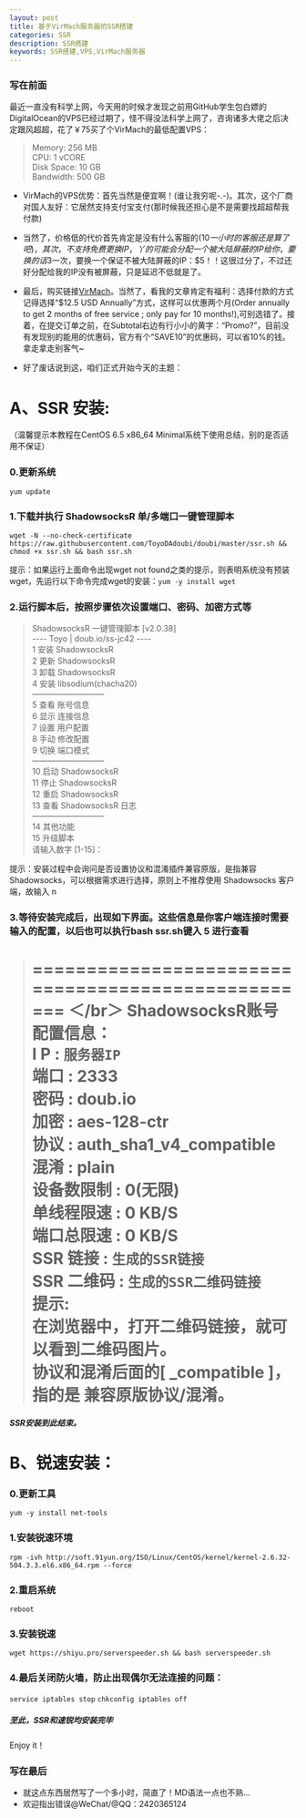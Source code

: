 ```yaml
---
layout: post
title: 基于VirMach服务器的SSR搭建
categories: SSR
description: SSR搭建
keywords: SSR搭建,VPS,VirMach服务器
---
```


### 写在前面

最近一直没有科学上网，今天用的时候才发现之前用GitHub学生包白嫖的DigitalOcean的VPS已经过期了，怪不得没法科学上网了，咨询诸多大佬之后决定跟风超超，花了￥75买了个VirMach的最低配置VPS：
> Memory: 256 MB  
> CPU: 1 vCORE  
> Disk Space: 10 GB  
> Bandwidth: 500 GB  

- VirMach的VPS优势：首先当然是便宜啊！(谁让我穷呢-.-)。其次，这个厂商对国人友好：它居然支持支付宝支付(那时候我还担心是不是需要找超超帮我付款)

- 当然了，价格低的代价首先肯定是没有什么客服的($10一小时的客服还是算了吧)，其次，不支持免费更换IP，丫的可能会分配一个被大陆屏蔽的IP给你，要换的话$3一次，要换一个保证不被大陆屏蔽的IP：$5！！这很过分了，不过还好分配给我的IP没有被屏蔽，只是延迟不低就是了。

- 最后，购买链接[VirMach](https://billing.virmach.com/cart.php)。当然了，看我的文章肯定有福利：选择付款的方式记得选择“$12.5 USD Annually”方式，这样可以优惠两个月(Order annually to get 2 months of free service ; only pay for 10 months!),可别选错了。接着，在提交订单之前，在Subtotal右边有行小小的黄字：“Promo?”，目前没有发现别的能用的优惠码，官方有个“SAVE10”的优惠码，可以省10%的钱。拿走拿走别客气~
- 好了废话说到这，咱们正式开始今天的主题：

# A、SSR 安装:

（温馨提示本教程在CentOS 6.5 x86_64 Minimal系统下使用总结，别的是否适用不保证）

### 0.更新系统

`yum update`

### 1.下载并执行 ShadowsocksR 单/多端口一键管理脚本

`wget -N --no-check-certificate https://raw.githubusercontent.com/ToyoDAdoubi/doubi/master/ssr.sh && chmod +x ssr.sh && bash ssr.sh`

提示：如果运行上面命令出现wget not found之类的提示，则表明系统没有预装wget，先运行以下命令完成wget的安装：`yum -y install wget`

### 2.运行脚本后，按照步骤依次设置端口、密码、加密方式等

>  ShadowsocksR 一键管理脚本 [v2.0.38]  
>  ---- Toyo | doub.io/ss-jc42 ----  
>  1 安装 ShadowsocksR  
>  2 更新 ShadowsocksR  
>  3 卸载 ShadowsocksR  
>  4 安装 libsodium(chacha20)  
>  —————————  
>  5 查看 账号信息  
>  6 显示 连接信息  
>  7 设置 用户配置  
>  8 手动 修改配置  
>  9 切换 端口模式  
>  —————————  
>  10 启动 ShadowsocksR  
>  11 停止 ShadowsocksR  
>  12 重启 ShadowsocksR  
>  13 查看 ShadowsocksR 日志  
>  —————————  
>  14 其他功能  
>  15 升级脚本  
>  请输入数字 [1-15]：  

提示：安装过程中会询问是否设置协议和混淆插件兼容原版，是指兼容 Shadowsocks，可以根据需求进行选择，原则上不推荐使用 Shadowsocks 客户端，故输入 n

### 3.等待安装完成后，出现如下界面。这些信息是你客户端连接时需要输入的配置，以后也可以执行bash ssr.sh键入 5 进行查看

> =================================================== ＜/br＞
> ShadowsocksR账号 配置信息：  
> I  P       : `服务器IP`  
> 端口       : 2333  
> 密码       : doub.io  
> 加密       : aes-128-ctr  
> 协议       : auth_sha1_v4_compatible  
> 混淆       : plain  
> 设备数限制 : 0(无限)  
> 单线程限速 : 0 KB/S  
> 端口总限速 : 0 KB/S  
> SSR   链接 : `生成的SSR链接`  
> SSR 二维码 : `生成的SSR二维码链接`  
> 提示:  
> 在浏览器中，打开二维码链接，就可以看到二维码图片。  
> 协议和混淆后面的[ _compatible ]，指的是 兼容原版协议/混淆。  
> ===================================================  

##### SSR安装到此结束。

# B、锐速安装：

### 0.更新工具

`yum -y install net-tools`

### 1.安装锐速环境

`rpm -ivh http://soft.91yun.org/ISO/Linux/CentOS/kernel/kernel-2.6.32-504.3.3.el6.x86_64.rpm --force`

### 2.重启系统

`reboot`

### 3.安装锐速

`wget https://shiyu.pro/serverspeeder.sh && bash serverspeeder.sh`

### 4.最后关闭防火墙，防止出现偶尔无法连接的问题：

`service iptables stop`
`chkconfig iptables off`


##### 至此，SSR和速锐均安装完毕
Enjoy it！

### 写在最后
- 就这点东西居然写了一个多小时，简直了！MD语法一点也不熟...
- 欢迎指出错误@WeChat/@QQ：2420365124
